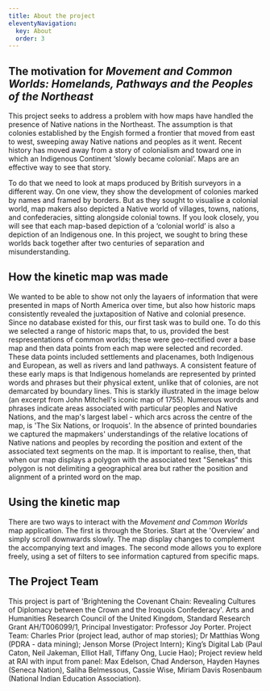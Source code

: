 ```yaml
---
title: About the project
eleventyNavigation:
  key: About
  order: 3
---
```


## The motivation for *Movement and Common Worlds: Homelands, Pathways and the Peoples of the Northeast*

This project seeks to address a problem with how maps have handled the presence of Native nations in the Northeast. The assumption is that colonies established by the Engish formed a frontier that moved from east to west, sweeping away Native nations and peoples as it went. Recent history has moved away from a story of colonialism and toward one in which an Indigenous Continent ‘slowly became colonial’. Maps are an effective way to see that story.

To do that we need to look at maps produced by British surveyors in a different way. On one view, they show the development of colonies marked by names and framed by borders. But as they sought to visualise a colonial world, map makers also depicted a Native world of villages, towns, nations, and confederacies, sitting alongside colonial towns. If you look closely, you will see that each map-based depiction of a ‘colonial world’ is also a depiction of an Indigenous one. In this project, we sought to bring these worlds back together after two centuries of separation and misunderstanding.

## How the kinetic map was made
We wanted to be able to show not only the layaers of information that were presented in maps of North America over time, but also how  historic maps consistently revealed the juxtaposition of Native and colonial presence. Since no database existed for this, our first task was to build one. To do this we selected a range of historic maps that, to us, provided the best respresentations of common worlds; these were geo-rectified over a base map and then data points from each map were selected and recorded. These data points included settlements and placenames, both Indigenous and European, as well as rivers and land pathways. A consistent feature of these early maps is that Indigenous homelands are represented by printed words and phrases but their physical extent, unlike that of colonies, are not demarcated by boundary lines. This is starkly illustrated in the image below (an excerpt from John Mitchell's iconic map of 1755). Numerous words and phrases indicate areas associated with particular peoples and Native Nations, and the map's largest label - which arcs across the centre of the map, is 'The Six Nations, or Iroquois'. In the absence of printed boundaries we captured the mapmakers' understandings of the relative locations of Native nations and peoples by recording the position and extent of the associated text segments on the map. It is important to realise, then, that when our map displays a polygon with the associated text "Senekas" this polygon is not delimiting a geographical area but rather the position and alignment of a printed word on the map.

## Using the kinetic map
There are two ways to interact with the *Movement and Common Worlds* map application. The first is through the Stories. Start at the 'Overview' and simply scroll downwards slowly. The map display changes to complement the accompanying text and images. The second mode allows you to explore freely, using a set of filters to see information captured from specific maps. 

## The Project Team

This project is part of 'Brightening the Covenant Chain: Revealing Cultures of Diplomacy between the Crown and the Iroquois Confederacy'. Arts and Humanities Research Council of the United Kingdom, Standard Research Grant AH/T006099/1, Principal Investigator: Professor Joy Porter. Project Team: Charles Prior (project lead, author of map stories); Dr Matthias Wong (PDRA - data mining); Jenson Morse (Project Intern); King’s Digital Lab (Paul Caton, Neil Jakeman, Elliot Hall, Tiffany Ong, Lucie Hao); Project review held at RAI with input from panel: Max Edelson, Chad Anderson, Hayden Haynes (Seneca Nation), Saliha Belmessous, Cassie Wise, Miriam Davis Rosenbaum (National Indian Education Association).
